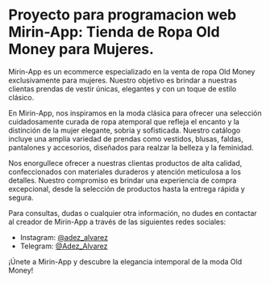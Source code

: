 # Proyecto para programacion web Mirin-App: Tienda de Ropa Old Money para Mujeres.

Mirin-App es un ecommerce especializado en la venta de ropa Old Money exclusivamente para mujeres. Nuestro objetivo es brindar a nuestras clientas prendas de vestir únicas, elegantes y con un toque de estilo clásico.

En Mirin-App, nos inspiramos en la moda clásica para ofrecer una selección cuidadosamente curada de ropa atemporal que refleja el encanto y la distinción de la mujer elegante, sobria y sofisticada. Nuestro catálogo incluye una amplia variedad de prendas como vestidos, blusas, faldas, pantalones y accesorios, diseñados para realzar la belleza y la feminidad.

Nos enorgullece ofrecer a nuestras clientas productos de alta calidad, confeccionados con materiales duraderos y atención meticulosa a los detalles. Nuestro compromiso es brindar una experiencia de compra excepcional, desde la selección de productos hasta la entrega rápida y segura.

 Para consultas, dudas o cualquier otra información, no dudes en contactar al creador de Mirin-App a través de las siguientes redes sociales:

 - Instagram: [@adez_alvarez](https://www.instagram.com/adez_alvarez/)
 - Telegram: [@Adez_Alvarez](https://t.me/Adez_Alvarez)

 ¡Únete a Mirin-App y descubre la elegancia intemporal de la moda Old Money!
